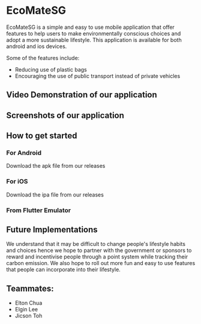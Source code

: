 # EcoMateSG
EcoMateSG is a simple and easy to use mobile application that offer features to help users to make environmentally conscious choices and adopt a more sustainable lifestyle. 
This application is available for both android and ios devices.

Some of the features include:
- Reducing use of plastic bags
- Encouraging the use of public transport instead of private vehicles

## Video Demonstration of our application


## Screenshots of our application


## How to get started
### For Android
Download the apk file from our releases

### For iOS
Download the ipa file from our releases

### From Flutter Emulator


## Future Implementations
We understand that it may be difficult to change people's lifestyle habits and choices hence we hope to partner with the government or sponsors to reward and incentivise people through a point system while tracking their carbon emission.
We also hope to roll out more fun and easy to use features that people can incorporate into their lifestyle.

## Teammates:
- Elton Chua 
- Elgin Lee
- Jicson Toh